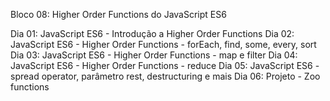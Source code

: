 Bloco 08: Higher Order Functions do JavaScript ES6

Dia 01: JavaScript ES6 - Introdução a Higher Order Functions
Dia 02: JavaScript ES6 - Higher Order Functions - forEach, find, some, every, sort
Dia 03: JavaScript ES6 - Higher Order Functions - map e filter
Dia 04: JavaScript ES6 - Higher Order Functions - reduce
Dia 05: JavaScript ES6 - spread operator, parâmetro rest, destructuring e mais
Dia 06: Projeto - Zoo functions